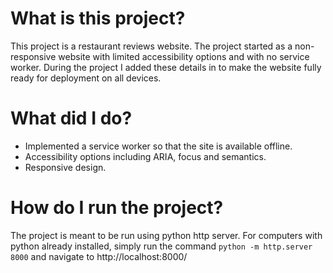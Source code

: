 # What is this project?

This project is a restaurant reviews website. The project started as a non-responsive website with limited accessibility options and with no
service worker. During the project I added these details in to make the website fully ready for deployment on all devices.

# What did I do?

- Implemented a service worker so that the site is available offline.
- Accessibility options including ARIA, focus and semantics.
- Responsive design.

# How do I run the project?

The project is meant to be run using python http server. For computers with python already installed, simply run the command `python -m http.server 8000` and navigate to http://localhost:8000/
